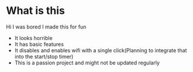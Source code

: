 # What is this
Hi I was bored I made this for fun
- It looks horrible
- It has basic features
- It disables and enables wifi with a single click(Planning to integrate that into the start/stop timer)
- This is a passion project and might not be updated regularly



